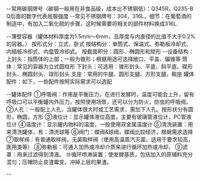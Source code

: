 ###
--常用碳钢牌号（碳钢一般用在非食品级，成本比不锈钢低）：Q345R，Q235-B  Q后面的数字代表屈服强度
--常见不锈钢牌号：304，316L，细节：在葡萄酒的制造中，有加入二氧化硫的步骤，这时候需要将相关的部件材料换成316L.

--薄壁容器（罐体材料厚度为1.5mm～6mm，且厚度与内直径的比值不大于0.2%的容器。）
    按形式分：立式，卧式
    按结构分：单筒式、保温式、弥勒板冷却式、内插板冷却式、内盘管冷却式。
    按截面积分：圆形、椭圆形和矩形
    --设备结构：
        上封头：指筒体的上部；一般为锥形；根据用途可选择敞口、平盖、偏锥等
        筒体：常见的容器为立式圆柱形
        下封头：可选用：锥形封头、平底、斜平底、碟形封头、椭圆封头、球形封头
        支座：常用的牛腿、圆形支腿、方形支腿，鞍座
        罐体配件：如下，一些配件按照实际需求可以选配

--罐体配件
    ①呼吸阀：作用是平衡压力，在进行发酵时，温度可能会上升，留有呼吸口可以平衡罐内外压力，按照使用场景，还可以分为防火，防虫的呼吸阀。
    ②人孔：一般配上人孔，当罐体很大时或工艺需求，需加下人孔。按形状分有圆形，椭圆，方形
    ③液位计：显示罐体液位高度，主要有玻璃管液位计，PC管液位计
    ④温度计：显示罐内物料的温度，一般使用双金属温度计
    ⑤清洗装置：用来清洗罐体，有：清洗球等
    ⑥阀门：蝶阀&球阀，蝶阀比较经济，根据需求选择
    ⑦取样阀：有普通取样阀，无菌取样阀（使用高温蒸汽灭菌，适用于要求较高，医用类等）
    ⑧弥勒板：可通入加热或冷却介质来进行循环加热或冷却，
    ⑨滤罩：用来过滤得到清液。
    ⑩循环喷淋装置：使发酵基质，包括加入的原辅料充分混匀；压帽防止皮渣霉变。冲掉上层的果渣。

--
